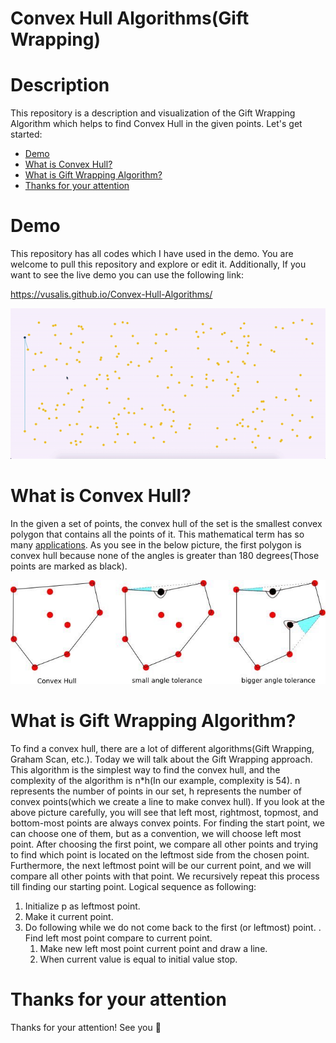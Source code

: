 # Convex Hull Algorithms(Gift Wrapping)

# Description

This repository is a description and visualization of the Gift Wrapping Algorithm which helps to find Convex Hull in the given points. Let's get started:

-   [Demo](#demo)
-   [What is Convex Hull?](#What-is-Convex-Hull?)
-   [What is Gift Wrapping Algorithm?](#What-is-Gift-Wrapping-Algorithm)
-   [Thanks for your attention](#Thanks-for-your-attention)

# Demo

This repository has all codes which I have used in the demo. You are welcome to pull this repository and explore or edit it. Additionally, If you want to see the live demo you can use the following link:

https://vusalis.github.io/Convex-Hull-Algorithms/

![Demo](demos/demo.gif)

# What is Convex Hull?

In the given a set of points, the convex hull of the set is the smallest convex polygon that contains all the points of it. This mathematical term has so many [applications](https://en.wikipedia.org/wiki/Convex_hull#Applications). As you see in the below picture, the first polygon is convex hull because none of the angles is greater than 180 degrees(Those points are marked as black).

![Convex example](demos/convex.jpg)

# What is Gift Wrapping Algorithm?

To find a convex hull, there are a lot of different algorithms(Gift Wrapping, Graham Scan, etc.). Today we will talk about the Gift Wrapping approach. This algorithm is the simplest way to find the convex hull, and the complexity of the algorithm is n\*h(In our example, complexity is 54). n represents the number of points in our set, h represents the number of convex points(which we create a line to make convex hull). If you look at the above picture carefully, you will see that left most, rightmost, topmost, and bottom-most points are always convex points. For finding the start point, we can choose one of them, but as a convention, we will choose left most point. After choosing the first point, we compare all other points and trying to find which point is located on the leftmost side from the chosen point. Furthermore, the next leftmost point will be our current point, and we will compare all other points with that point. We recursively repeat this process till finding our starting point. Logical sequence as following:

1. Initialize p as leftmost point.
1. Make it current point.
1. Do following while we do not come back to the first (or leftmost) point.
    . Find left most point compare to current point.
    1. Make new left most point current point and draw a line.
    1. When current value is equal to initial value stop.

# Thanks for your attention

Thanks for your attention! See you 👋
